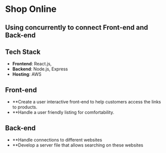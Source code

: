 # Shop Online

## Using concurrently to connect Front-end and Back-end

## Tech Stack
- **Frontend**: React.js,
- **Backend**: Node.js, Express
- **Hosting**: AWS

## Front-end
- **Create a user interactive front-end to help customers access the links to products.
- **Handle a user friendly listing for comfortability.

## Back-end
- **Handle connections to different websites
- **Develop a server file that allows searching on these websites

